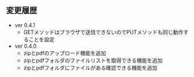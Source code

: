 ## 変更履歴
* ver 0.4.1
  * GETメソッドはブラウザで送信できないのでPUTメソッドも同じ動作することを設定
* ver 0.4.0
  * zipとpdfのアップロード機能を追加
  * zipとpdfフォルダのファイルリストを取得できる機能を追加
  * zipとpdfフォルダにファイルがある確認できる機能を追加